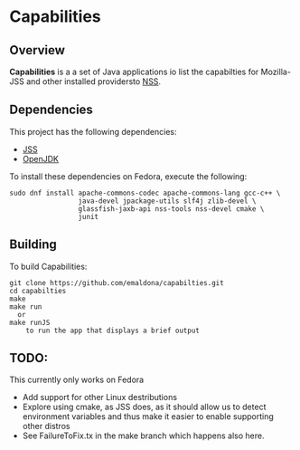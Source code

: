 Capabilities
========================================

Overview
--------

**Capabilities** is a a set of Java applications
io list the capabilties for Mozilla-JSS and other installed providersto [NSS](https://developer.mozilla.org/en-US/docs/Mozilla/Projects/NSS).

Dependencies
------------

This project has the following dependencies:

 - [JSS](https://github.com/dogtagpki/jss)
 - [OpenJDK](https://openjdk.java.net/)

To install these dependencies on Fedora, execute the following:

    sudo dnf install apache-commons-codec apache-commons-lang gcc-c++ \
                     java-devel jpackage-utils slf4j zlib-devel \
                     glassfish-jaxb-api nss-tools nss-devel cmake \
                     junit

Building
--------
To build Capabilities:

    git clone https://github.com/emaldona/capabilties.git
    cd capabilties
    make
    make run
      or
    make runJS
        to run the app that displays a brief output

TODO:
------------
This currently only works on Fedora
- Add support for other Linux destributions
- Explore using cmake, as JSS does, as it should allow us to detect environment
  variables and thus make it easier to enable supporting other distros
- See FailureToFix.tx in the make branch which happens also here.

